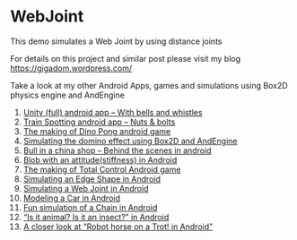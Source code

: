 # WebJoint
This demo simulates a Web Joint by using distance joints

For details on this project and similar post please visit  my blog https://gigadom.wordpress.com/

Take a look at my other Android Apps, games and simulations using Box2D physics engine and AndEngine

1. [Unity (full) android app – With bells and whistles](https://gigadom.wordpress.com/2012/12/05/unityfull-android-app-with-bells-and-whistles/)
2. [Train Spotting android app – Nuts & bolts](https://gigadom.wordpress.com/2012/12/21/train-spotting-android-app-nuts-and-bolts/)
3. [The making of Dino Pong android game](https://gigadom.wordpress.com/2012/12/29/the-making-of-dino-pong-android-game/)
4. [Simulating the domino effect using Box2D and AndEngine](https://gigadom.wordpress.com/2013/01/09/simulating-the-domino-effect-in-android-using-box2d-and-andengine/)
5. [Bull in a china shop – Behind the scenes in android](https://gigadom.wordpress.com/2013/01/12/bull-in-a-china-shop-behind-the-scenes-in-android/)
6. [Blob with an attitude(stiffness) in Android](https://gigadom.wordpress.com/2013/01/17/blob-with-an-attitude-stiffness-in-android/)
7. [The making of Total Control Android game](https://gigadom.wordpress.com/2013/05/31/the-making-of-total-control-android-game/)
8. [Simulating an Edge Shape in Android](https://gigadom.wordpress.com/2013/06/07/simulating-an-edge-shape-in-android/)
9. [Simulating a Web Joint in Android](https://gigadom.wordpress.com/2013/06/11/simulating-a-web-joint-in-android/)
10. [Modeling a Car in Android](https://gigadom.wordpress.com/2013/06/19/modeling-a-car-in-android/)
11. [Fun simulation of a Chain in Android](https://gigadom.wordpress.com/2013/06/26/fun-simulation-of-a-chain-in-android/)
12. [“Is it animal? Is it an insect?” in Android](https://gigadom.wordpress.com/2013/07/05/is-it-an-animal-is-it-an-insect-in-android/)
13. [A closer look at “Robot horse on a Trot! in Android”](https://gigadom.wordpress.com/2013/07/08/a-closer-look-at-robot-horse-on-a-canter-in-android/)
